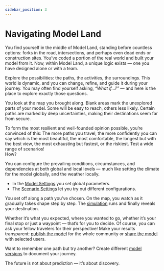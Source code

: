 ```yaml
---
sidebar_position: 3
---
```


# Navigating Model Land

You find yourself in the middle of Model Land, standing before countless options: forks in the road, intersections, and perhaps even dead ends or construction sites.  You’ve coded a portion of the real world and built your model from it.  Now, within Model Land, a unique logic exists — one you have designed alone or with a team.  

Explore the possibilities: the paths, the activities, the surroundings.  This world is dynamic, and you can change, refine, and guide it during your journey.  You may often find yourself asking, *“What if…?”* — and here is the place to explore exactly those questions.

You look at the map you brought along.  Blank areas mark the unexplored parts of your model.  Some will be easy to reach, others less likely.  Certain paths are marked by deep uncertainties, making their destinations seem far from secure.

To form the most resilient and well-founded opinion possible, you’re convinced of this:  The more paths you travel, the more confidently you can say which is the most beautiful, the most comfortable, the longest but with the best view, the most exhausting but fastest, or the riskiest.  Test a wide range of scenarios!  
How?

You can configure the prevailing conditions, circumstances, and dependencies at both global and local levels — much like setting the climate for the model globally, and the weather locally.

- In the [Model Settings](../Einstellungen/Modell-%20Einstellungen) you set global parameters.
- The [Scenario Settings](../Einstellungen/Szenario-%20Einstellungen) let you try out different configurations.

You set off along a path you’ve chosen.  On the map, you watch as it gradually takes shape step by step.  The [simulation](../Simulation%20durchführen) runs and finally reveals your destination.

Whether it’s what you expected, where you wanted to go, whether it’s your final stop or just a waypoint — that’s for you to decide.  Of course, you can ask your fellow travelers for their perspective!
Make your results transparent: [publish the model](../Publizieren/Modell%20veröffentlichen) for the whole community or [share the model](../Publizieren/Modell%20teilen) with selected users.

Want to remember one path but try another?  Create different [model versions](../Einstellungen/Versions-Einstellungen) to document your journey.

The future is not about prediction — it’s about discovery.
